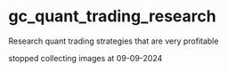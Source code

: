 # gc_quant_trading_research
Research quant trading strategies that are very profitable

stopped collecting images at 09-09-2024

